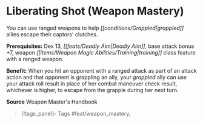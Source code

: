 ﻿---
cssclass: [feats]

---
# Liberating Shot (Weapon Mastery)

You can use ranged weapons to help _[[conditions/Grappled|grappled]]_ allies escape their captors' clutches.

**Prerequisites:** Dex 13, _[[feats/Deadly Aim|Deadly Aim]]_, base attack bonus +7, weapon _[[items/Weapon Magic Abilities/Training|training]]_ class feature with a ranged weapon.

**Benefit:** When you hit an opponent with a ranged attack as part of an attack action and that opponent is grappling an ally, your _grappled_ ally can use your attack roll result in place of her combat maneuver check result, whichever is higher, to escape from the grapple during her next turn.

**Source** Weapon Master's Handbook
>[!tags_panel]- Tags
> #feat/weapon_mastery, 